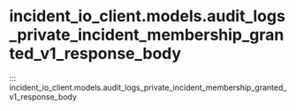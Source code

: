 # incident_io_client.models.audit_logs_private_incident_membership_granted_v1_response_body

::: incident_io_client.models.audit_logs_private_incident_membership_granted_v1_response_body